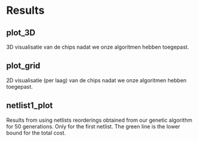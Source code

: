 # Results

## plot_3D

3D visualisatie van de chips nadat we onze algoritmen hebben toegepast.

## plot_grid

2D visualisatie (per laag) van de chips nadat we onze algoritmen hebben toegepast.

## netlist1_plot

Results from using netlists reorderings obtained from our genetic algorithm for 50 generations. Only for the first netlist.
The green line is the lower bound for the total cost.
